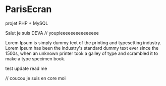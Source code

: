 # ParisEcran
projet PHP + MySQL

Salut je suis DEVA // youpieeeeeeeeeeeeeee


Lorem Ipsum is simply dummy text of the printing and typesetting industry. Lorem Ipsum has been the industry's standard dummy text ever since the 1500s, when an unknown printer took a galley of type and scrambled it to make a type specimen book.


test update read me


// coucou je suis en core moi 
